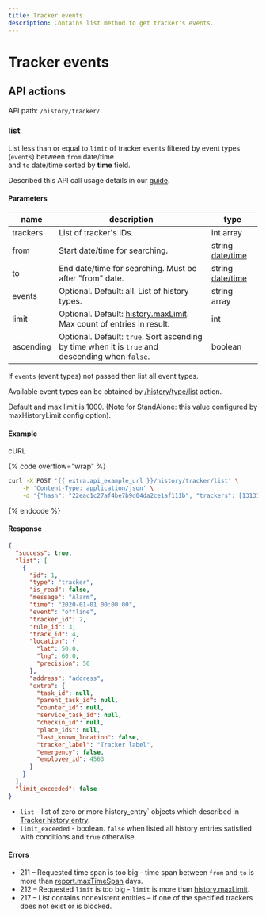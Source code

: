 ```yaml
---
title: Tracker events
description: Contains list method to get tracker's events.
---
```


# Tracker events

## API actions

API path: `/history/tracker/`.

### list

List less than or equal to `limit` of tracker events filtered by event types (`events`) between `from` date/time\
and `to` date/time sorted by **time** field.

Described this API call usage details in our [guide](../../../guides/rules-notifications/work-with-notifications.md#events-for-specific-trackers-and-time-period).

#### Parameters

| name      | description                                                                                      | type                                     |
| --------- | ------------------------------------------------------------------------------------------------ | ---------------------------------------- |
| trackers  | List of tracker's IDs.                                                                           | int array                                |
| from      | Start date/time for searching.                                                                   | string [date/time](../../../#data-types) |
| to        | End date/time for searching. Must be after "from" date.                                          | string [date/time](../../../#data-types) |
| events    | Optional. Default: all. List of history types.                                                   | string array                             |
| limit     | Optional. Default: [history.maxLimit](../dealer.md). Max count of entries in result.             | int                                      |
| ascending | Optional. Default: `true`. Sort ascending by time when it is `true` and descending when `false`. | boolean                                  |

If `events` (event types) not passed then list all event types.

Available event types can be obtained by [/history/type/list](history_type.md#list) action.

Default and max limit is 1000. (Note for StandAlone: this value configured by maxHistoryLimit config option).

#### Example

cURL

{% code overflow="wrap" %}
```sh
curl -X POST '{{ extra.api_example_url }}/history/tracker/list' \
    -H 'Content-Type: application/json' \
    -d '{"hash": "22eac1c27af4be7b9d04da2ce1af111b", "trackers": [131312, 123985], "from": "2020-12-10 16:44:00", "to": "2020-12-22 16:44:00"}'
```
{% endcode %}

#### Response

```json
{
  "success": true,
  "list": [
    {
      "id": 1,
      "type": "tracker",
      "is_read": false,
      "message": "Alarm",
      "time": "2020-01-01 00:00:00",
      "event": "offline",
      "tracker_id": 2,
      "rule_id": 3,
      "track_id": 4,
      "location": {
        "lat": 50.0,
        "lng": 60.0,
        "precision": 50
      },
      "address": "address",
      "extra": {
        "task_id": null,
        "parent_task_id": null,
        "counter_id": null,
        "service_task_id": null,
        "checkin_id": null,
        "place_ids": null,
        "last_known_location": false,
        "tracker_label": "Tracker label",
        "emergency": false,
        "employee_id": 4563
      }
    }
  ],
  "limit_exceeded": false
}
```

* `list` - list of zero or more history\_entry\` objects which described in [Tracker history entry](index.md#tracker-history-entry).
* `limit_exceeded` - boolean. `false` when listed all history entries satisfied with conditions and `true` otherwise.

#### Errors

* 211 – Requested time span is too big - time span between `from` and `to` is more than [report.maxTimeSpan](../dealer.md) days.
* 212 – Requested `limit` is too big - `limit` is more than [history.maxLimit](../dealer.md).
* 217 – List contains nonexistent entities – if one of the specified trackers does not exist or is blocked.
